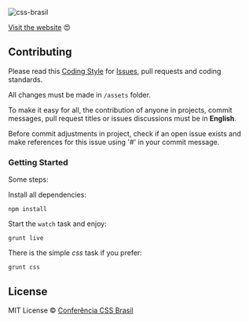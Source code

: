 ![css-brasil](https://cloud.githubusercontent.com/assets/1345662/5505846/c1f9cbc6-877b-11e4-9609-4008a15d7739.png)

[Visit the website](http://www.conferenciacssbrasil.com.br) :heart_eyes:

## Contributing

Please read this [Coding Style](https://github.com/LFeh/coding-style/) for [Issues](https://github.com/conferenciacssbrasil/website/issues), pull requests and coding standards.

All changes must be made in `/assets` folder.

To make it easy for all, the contribution of anyone in projects, commit messages, pull request titles or issues discussions must be in **English**.

Before commit adjustments in project, check if an open issue exists and make references for this issue using '#' in your commit message.

### Getting Started

Some steps:

Install all dependencies:

`npm install` 

Start the `watch` task and enjoy:

`grunt live`

There is the simple *css* task if you prefer:

`grunt css`

## License

MIT License © [Conferência CSS Brasil](https://github.com/conferenciacssbrasil)
